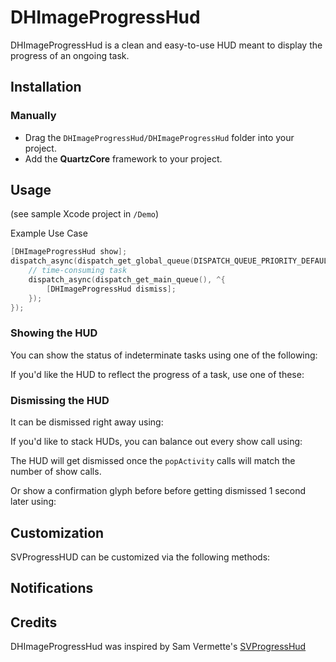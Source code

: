 # DHImageProgressHud

DHImageProgressHud is a clean and easy-to-use HUD meant to display the progress of an ongoing task.

<!--![SVProgressHUD](http://f.cl.ly/items/2G1F1Z0M0k0h2U3V1p39/SVProgressHUD.gif)-->

## Installation

### Manually

* Drag the `DHImageProgressHud/DHImageProgressHud` folder into your project.
* Add the **QuartzCore** framework to your project.

## Usage

(see sample Xcode project in `/Demo`)

Example Use Case 

```objective-c
[DHImageProgressHud show];
dispatch_async(dispatch_get_global_queue(DISPATCH_QUEUE_PRIORITY_DEFAULT, 0), ^{
    // time-consuming task
    dispatch_async(dispatch_get_main_queue(), ^{
        [DHImageProgressHud dismiss];
    });
});
```

### Showing the HUD

You can show the status of indeterminate tasks using one of the following:

<!--```objective-c-->
<!--+ (void)show;-->
<!--+ (void)showWithMaskType:(SVProgressHUDMaskType)maskType;-->
<!--+ (void)showWithStatus:(NSString*)string;-->
<!--+ (void)showWithStatus:(NSString*)string maskType:(SVProgressHUDMaskType)maskType;-->
<!--```-->

If you'd like the HUD to reflect the progress of a task, use one of these:

<!--```objective-c-->
<!--+ (void)showProgress:(CGFloat)progress;-->
<!--+ (void)showProgress:(CGFloat)progress status:(NSString*)status;-->
<!--+ (void)showProgress:(CGFloat)progress status:(NSString*)status maskType:(SVProgressHUDMaskType)maskType;-->
<!--```-->

### Dismissing the HUD

It can be dismissed right away using:

<!--```objective-c-->
<!--+ (void)dismiss;-->
<!--```-->

If you'd like to stack HUDs, you can balance out every show call using:

<!--```objective-c-->
<!--+ (void)popActivity;-->
<!--```-->

The HUD will get dismissed once the `popActivity` calls will match the number of show calls.  

Or show a confirmation glyph before before getting dismissed 1 second later using:

<!--```objective-c-->
<!--+ (void)showSuccessWithStatus:(NSString*)string;-->
<!--+ (void)showErrorWithStatus:(NSString *)string;-->
<!--+ (void)showImage:(UIImage*)image status:(NSString*)string; // use 28x28 pngs-->
<!--```-->

## Customization

SVProgressHUD can be customized via the following methods:

<!--```objective-c-->
<!--+ (void)setBackgroundColor:(UIColor*)color; // default is [UIColor whiteColor]-->
<!--+ (void)setForegroundColor:(UIColor*)color; // default is [UIColor blackColor]-->
<!--+ (void)setRingThickness:(CGFloat)width; // default is 4 pt-->
<!--+ (void)setFont:(UIFont*)font; // default is [UIFont preferredFontForTextStyle:UIFontTextStyleSubheadline]-->
<!--+ (void)setSuccessImage:(UIImage*)image; // default is bundled success image from Glyphish-->
<!--+ (void)setErrorImage:(UIImage*)image; // default is bundled error image from Glyphish-->
<!--```-->

## Notifications

<!--`SVProgressHUD` posts four notifications via `NSNotificationCenter` in response to being shown/dismissed:-->
<!--* `SVProgressHUDWillAppearNotification` when the show animation starts-->
<!--* `SVProgressHUDDidAppearNotification` when the show animation completes-->
<!--* `SVProgressHUDWillDisappearNotification` when the dismiss animation starts-->
<!--* `SVProgressHUDDidDisappearNotification` when the dismiss animation completes-->

<!--Each notification passes a `userInfo` dictionary holding the HUD's status string (if any), retrievable via `SVProgressHUDStatusUserInfoKey`.-->

<!--`DHImageProgressHud` also posts `SVProgressHUDDidReceiveTouchEventNotification` when users touch on the screen. For this notification `userInfo` is not passed but the object parameter contains the `UIEvent` that related to the touch.-->

## Credits
DHImageProgressHud was inspired by Sam Vermette's [SVProgressHud](https://github.com/TransitApp/SVProgressHUD)
